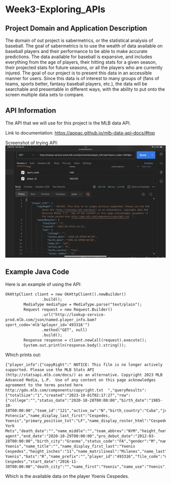 # Week3-Exploring_APIs

## Project Domain and Application Description
The domain of out project is sabermetrics, or the statistical analysis of baseball. The goal of sabermetrics is to use 
the wealth of data available on baseball players and their performance to be able to make accurate predictions. The
data available for baseball is expansive, and includes everything from the age of players, their hitting stats for a 
given season, their projected stats for future seasons, or all the players who are currently injured. The goal of our
project is to present this data in an accessible manner for users. Since this data is of interest to many groups of
(fans of teams, sports better, fantasy baseball players, etc.), the data will be searchable and presentable in
different ways, with the ability to put onto the screen multiple data sets to compare. 

## API Information
The API that we will use for this project is the MLB data API.

Link to documentation: https://appac.github.io/mlb-data-api-docs/#top

Screenshot of trying API: ![img.png](img.png)

## Example Java Code
Here is an example of using the API:
```
OkHttpClient client = new OkHttpClient().newBuilder()
                .build();
        MediaType mediaType = MediaType.parse("text/plain");
        Request request = new Request.Builder()
                .url("http://lookup-service-prod.mlb.com/json/named.player_info.bam?sport_code='mlb'&player_id='493316'")
                .method("GET", null)
                .build();
        Response response = client.newCall(request).execute();
        System.out.println(response.body().string());
```

Which prints out:
```
{"player_info":{"copyRight":" NOTICE: This file is no longer actively supported. Please use the MLB Stats API (http://statsapi.mlb.com/docs/) as an alternative. Copyright 2023 MLB Advanced Media, L.P.  Use of any content on this page acknowledges agreement to the terms posted here http://gdx.mlb.com/components/copyright.txt  ","queryResults":{"totalSize":"1","created":"2023-10-01T02:17:27","row":{"college":"","status_date":"2020-10-28T00:00:00","birth_date":"1985-10-18T00:00:00","team_id":"121","active_sw":"N","birth_country":"Cuba","jersey_number":"52","twitter_id":"@ynscspds","name_nick":"La Potencia","name_display_last_first":"Cespedes, Yoenis","primary_position_txt":"LF","name_display_roster_html":"Cespedes","weight":"225","throws":"R","team_name":"New York Mets","death_date":"","name_middle":"","team_abbrev":"NYM","height_feet":"5","status":"Free agent","end_date":"2020-10-29T00:00:00","pro_debut_date":"2012-03-28T00:00:00","birth_city":"Granma","status_code":"FA","gender":"M","name_full":"Cespedes, Yoenis","name_title":"","name_display_first_last":"Yoenis Cespedes","height_inches":"11","name_matrilineal":"Milanes","name_last":"Cespedes","birth_state":"","name_display_last_first_html":"Cespedes, Yoenis","bats":"R","name_prefix":"","player_id":"493316","file_code":"nym","primary_sport_code":"","primary_position":"7","name_display_first_last_html":"Yoenis Cespedes","start_date":"2016-11-30T00:00:00","death_city":"","name_first":"Yoenis","name_use":"Yoenis","death_country":"","high_school":"","team_code":"nyn","death_state":"","name_display_roster":"Cespedes","primary_stat_type":"hitting","age":"38"}}}}
```
Which is the available data on the player Yoenis Cespedes. 


